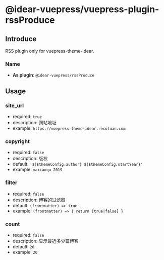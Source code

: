 # @idear-vuepress/vuepress-plugin-rssProduce

## Introduce

RSS plugin only for vuepress-theme-idear.

### Name

- **As plugin**: `@idear-vuepress/rssProduce`

## Usage

### site_url

- required: `true`
- description: 网站地址
- example: `https://vuepress-theme-idear.recoluan.com`

### copyright

- required: `false`
- description: 版权
- default: `'${$themeConfig.author} ${$themeConfig.startYear}'`
- example: `maxiaoqu 2019`

### filter

- required: `false`
- description: 博客的过滤器
- default: `(frontmatter) => true`
- example: `(frontmatter) => { return [true|false] }`

### count

- required: `false`
- description: 显示最近多少篇博客
- default: `20`
- example: `20`
